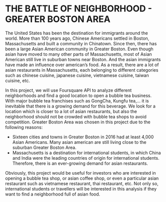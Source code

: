 # THE BATTLE OF NEIGHBORHOOD - GREATER BOSTON AREA

The United States has been the destination for immigrants around the world. More than 100
years ago, Chinese Americans settled in Boston, Massachusetts and built a community in
Chinatown. Since then, there has been a large Asian American community in Greater Boston.
Even though asian have moved to many other parts of Massachusetts, most of Asian American
still live in suburban towns near Boston. And the asian immigrants have made an influence over
american’s food. As a result, there are a lot of asian restaurants in Massachusetts, each belonging
to different categories such as chinese cuisine, japanese cuisine, vietnamese cuisine, taiwan
cuisine, etc.


In this project, we will use Foursquare API to analyze different neighborhoods and find a good
location to open a bubble tea business. With major bubble tea franchises such as GongCha,
Kungfu tea,... it is inevitable that there is a growing demand for this beverage. We look for a
location which is closer to a lot of asian restaurants, but also the neighborhood should not be
crowded with bubble tea shops to avoid competition.
Greater Boston Area was chosen in this project due to the following reasons:
- Sixteen cities and towns in Greater Boston in 2016 had at least 4,000 Asian Americans.
Many asian american are still living close to the suburban Greater Boston Area.
- Massachusetts is a destination for international students, in which China and India were
the leading countries of origin for international students. Therefore, there is an
ever-growing demand for asian restaurants.


Obviously, this project would be useful for investors who are interested in opening a bubble tea
shop, or asian coffee shop, or even a particular asian restaurant such as vietnamese restaurant,
thai restaurant, etc. Not only so, international students or travellers will be interested in this
analysis if they want to find a neighborhood full of asian food.
